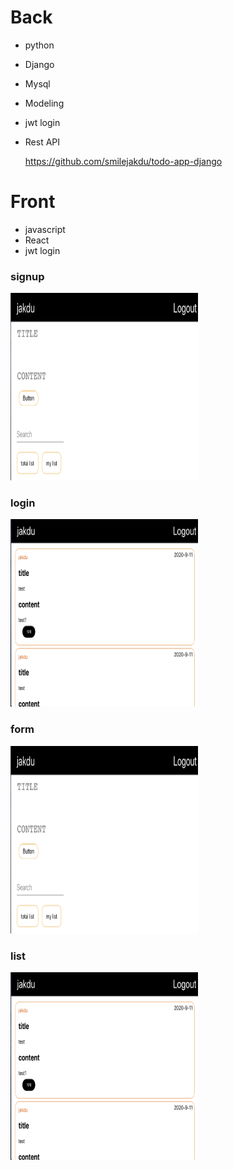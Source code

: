 # Back

- python
- Django
- Mysql
- Modeling
- jwt login
- Rest API

  https://github.com/smilejakdu/todo-app-django

# Front

- javascript
- React
- jwt login

### signup

<img src="https://github.com/smilejakdu/todo-app-react/blob/master/src/util/image/form.png" width="300" height="300">

### login

<img src="https://github.com/smilejakdu/todo-app-react/blob/master/src/util/image/list.png" width="300" height="300">

### form

<img src="https://github.com/smilejakdu/todo-app-react/blob/master/src/util/image/form.png" width="300" height="300">

### list

<img src="https://github.com/smilejakdu/todo-app-react/blob/master/src/util/image/list.png" width="300" height="300">
